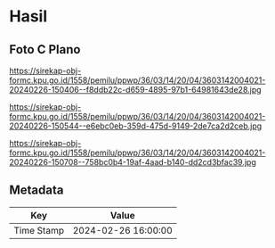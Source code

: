 # Hasil

## Foto C Plano

https://sirekap-obj-formc.kpu.go.id/1558/pemilu/ppwp/36/03/14/20/04/3603142004021-20240226-150406--f8ddb22c-d659-4895-97b1-64981643de28.jpg

https://sirekap-obj-formc.kpu.go.id/1558/pemilu/ppwp/36/03/14/20/04/3603142004021-20240226-150544--e6ebc0eb-359d-475d-9149-2de7ca2d2ceb.jpg

https://sirekap-obj-formc.kpu.go.id/1558/pemilu/ppwp/36/03/14/20/04/3603142004021-20240226-150708--758bc0b4-19af-4aad-b140-dd2cd3bfac39.jpg


## Metadata

| Key        | Value               |
| ---------- | ------------------- |
| Time Stamp | 2024-02-26 16:00:00 |



